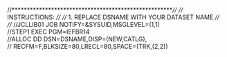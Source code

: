 //******************************************************//
//*  INSTRUCTIONS:                                     *//
//*  1. REPLACE DSNAME WITH YOUR DATASET NAME          *//
//*
//JCLLIB01 JOB NOTIFY=&SYSUID,MSGLEVEL=(1,1)                  
//STEP1    EXEC PGM=IEFBR14                                   
//ALLOC    DD DSN=DSNAME,DISP=(NEW,CATLG),        
//         RECFM=F,BLKSIZE=80,LRECL=80,SPACE=(TRK,(2,2))
